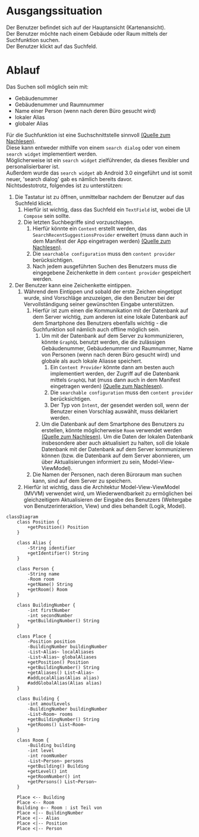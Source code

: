 # Ausgangssituation
Der Benutzer befindet sich auf der Hauptansicht (Kartenansicht).  
Der Benutzer möchte nach einem Gebäude oder Raum mittels der Suchfunktion suchen.  
Der Benutzer klickt auf das Suchfeld.

# Ablauf

Das Suchen soll möglich sein mit: 
- Gebäudenummer
- Gebäudenummer und Raumnummer
- Name einer Person (wenn nach deren Büro gesucht wird)
- lokaler Alias
- globaler Alias

Für die Suchfunktion ist eine Suchschnittstelle sinnvoll [(Quelle zum Nachlesen)](#https://developer.android.com/guide/topics/search/search-dialog).  
Diese kann entweder mithilfe von einem `search dialog` oder von einem `search widget` implementiert werden.  
Möglicherweise ist ein `search widget` zielführender, da dieses flexibler und personalisierbarer ist.  
Außerdem wurde das `search widget` ab Android 3.0 eingeführt und ist somit neuer, 'search dialog' gab es nämlich bereits davor.  
Nichtsdestotrotz, folgendes ist zu unterstützen:
1. Die Tastatur ist zu öffnen, unmittelbar nachdem der Benutzer auf das Suchfeld klickt.
    1. Hierfür ist wichtig, dass das Suchfeld ein `TextField` ist, wobei die UI `Compose` sein sollte.
    1. Die letzten Suchbegriffe sind vorzuschlagen.
        1. Hierfür könnte ein `Content` erstellt werden, das `SearchRecentSuggestionsProvider` erweitert (muss dann auch in dem Manifest der App eingetragen werden) [(Quelle zum Nachlesen)](#https://developer.android.com/guide/topics/search/adding-recent-query-suggestions).
        1. Die `searchable configuration` muss den `content provider` berücksichtigen.
        1. Nach jedem ausgeführten Suchen des Benutzers muss die eingegebene Zeichenkette in dem `content provider` gespeichert werden.
1. Der Benutzer kann eine Zeichenkette eintippen.
    1. Während dem Eintippen und sobald der erste Zeichen eingetippt wurde, sind Vorschläge anzuzeigen, die den Benutzer bei der Vervollständigung seiner gewünschten Eingabe unterstützen.
        1. Hierfür ist zum einen die Kommunikation mit der Datenbank auf dem Server wichtig, zum anderen ist eine lokale Datenbank auf dem Smartphone des Benutzers ebenfalls wichtig - die Suchfunktion soll nämlich auch offline möglich sein.
            1. Um mit der Datenbank auf dem Server zu kommunizieren, könnte `GraphQL` benutzt werden, die die zulässigen Gebäudenummer, Gebäudenummer und Raumnummer, Name von Personen (wenn nach deren Büro gesucht wird) und globale als auch lokale Aliasse speichert.
                1. Ein `Content Provider` könnte dann am besten auch implementiert werden, der Zugriff auf die Datenbank mittels `GraphQL` hat (muss dann auch in dem Manifest eingetragen werden) [(Quelle zum Nachlesen)](#https://developer.android.com/guide/topics/search/adding-custom-suggestions).
                1. Die `searchable configuration` muss den `content provider` berücksichtigen.
                1. Der Typ von `Intent`, der gesendet werden soll, wenn der Benutzer einen Vorschlag auswählt, muss deklariert werden.
            1. Um die Datenbank auf dem Smartphone des Benutzers zu erstellen, könnte möglicherweise `Room` verwendet werden [(Quelle zum Nachlesen)](#https://developer.android.com/training/data-storage/room). Um die Daten der lokalen Datenbank insbesondere aber auch aktualisiert zu halten, soll die lokale Datenbank mit der Datenbank auf dem Server kommunizieren können (bzw. die Datenbank auf dem Server abonnieren, um über Aktualisierungen informiert zu sein, Model-View-ViewModel).
        1. Die Namen der Personen, nach deren Büroraum man suchen kann, sind auf dem Server zu speichern.
    1. Hierfür ist wichtig, dass die Architektur Model-View-ViewModel (MVVM) verwendet wird, um Wiederwendbarkeit zu ermöglichen bei gleichzeitigem Aktualisieren der Eingabe des Benutzers (Weitergabe von Benutzerinteraktion, View) und dies behandelt (Logik, Model).
    

```mermaid
classDiagram
    class Position {
        +getPosition() Position
    }

    class Alias {
        -String identifier
        +getIdentifier() String
    }

    class Person {
        -String name
        -Room room
        +getName() String
        +getRoom() Room
    }

    class BuildingNumber {
        -int firstNumber
        -int secondNumber
        +getBuildingNumber() String
    }

    class Place {
        -Position position
        -BuildingNumber buildingNumber
        -List~Alias~ localAliases
        -List~Alias~ globalAliases
        +getPosition() Position
        +getBuildingNumber() String
        +getAliases() List~Alias~
        #addLocalAlias(Alias alias)
        #addGlobalAlias(Alias alias)
    }

    class Building {
        -int amoutLevels
        -BuildingNumber buildingNumber
        -List~Room~ rooms
        +getBuildingNumber() String
        +getRooms() List~Room~
    }

    class Room {
        -Building building
        -int level
        -int roomNumber
        -List~Person~ persons
        +getBuilding() Building
        +getLevel() int
        +getRoomNumber() int
        +getPersons() List~Person~
    }

    Place <-- Building
    Place <-- Room
    Building o-- Room : ist Teil von
    Place <|-- BuildingNumber
    Place <|-- Alias
    Place <|-- Position
    Place <|-- Person



```